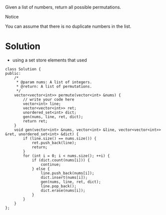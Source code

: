 Given a list of numbers, return all possible permutations.

 Notice

You can assume that there is no duplicate numbers in the list.

# Solution

- using a set store elements that used

```
class Solution {
public:
    /*
     * @param nums: A list of integers.
     * @return: A list of permutations.
     */
    vector<vector<int>> permute(vector<int> &nums) {
        // write your code here
        vector<int> line;
        vector<vector<int>> ret;
        unordered_set<int> dict;
        gen(nums, line, ret, dict);
        return ret;
    }
    void gen(vector<int> &nums, vector<int> &line, vector<vector<int>> &ret, unordered_set<int> &dict) {
        if (line.size() == nums.size()) {
            ret.push_back(line);
            return;
        }
        for (int i = 0; i < nums.size(); ++i) {
            if (dict.count(nums[i])) {
                continue;
            } else {
                line.push_back(nums[i]);
                dict.insert(nums[i]);
                gen(nums, line, ret, dict);
                line.pop_back();
                dict.erase(nums[i]);
            }
        }
    }
};
```
